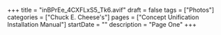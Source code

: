 +++
title = "inBPrEe_4CXFLxS5_Tk6.avif"
draft = false
tags = ["Photos"]
categories = ["Chuck E. Cheese's"]
pages = ["Concept Unification Installation Manual"]
startDate = ""
description = "Page One"
+++
